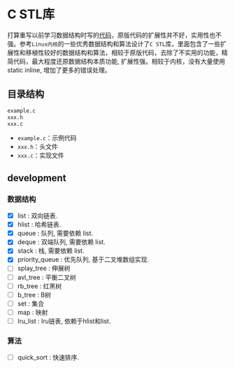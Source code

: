# C STL库

打算重写以前学习数据结构时写的[代码](https://jelasin.github.io/2025/01/03/%E6%95%B0%E6%8D%AE%E7%BB%93%E6%9E%84%E5%8F%8A%E7%AE%97%E6%B3%95/)，原版代码的扩展性并不好，实用性也不强。参考`Linux内核`的一些优秀数据结构和算法设计了`C STL`库，里面包含了一些扩展性和移植性较好的数据结构和算法，相较于原版代码，去除了不实用的功能，精简代码，最大程度还原数据结构本质功能, 扩展性强。相较于内核，没有大量使用static inline, 增加了更多的错误处理。

## 目录结构

```sh
example.c
xxx.h
xxx.c
```

- `example.c`：示例代码
- `xxx.h`：头文件
- `xxx.c`：实现文件

## development

### 数据结构

- [x] list : 双向链表.
- [x] hlist : 哈希链表.
- [x] queue : 队列, 需要依赖 list.
- [x] deque : 双端队列, 需要依赖 list.
- [x] stack : 栈, 需要依赖 list.
- [x] priority_queue : 优先队列, 基于二叉堆数组实现.
- [ ] splay_tree : 伸展树
- [ ] avl_tree : 平衡二叉树
- [ ] rb_tree : 红黑树
- [ ] b_tree : B树
- [ ] set : 集合
- [ ] map : 映射
- [ ] lru_list : lru链表, 依赖于hlist和list.

### 算法

- [ ] quick_sort : 快速排序.
